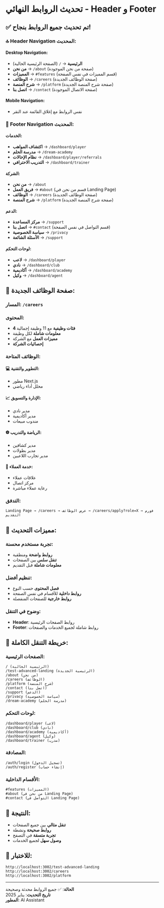 # تحديث الروابط النهائي - Header و Footer

## ✅ **تم تحديث جميع الروابط بنجاح!**

### 🔝 **Header Navigation المحديث:**

#### **Desktop Navigation:**
- **الرئيسية** → `/` (الصفحة الرئيسية الحالية)
- **من نحن** → `/about` (صفحة من نحن الموجودة)
- **المميزات** → `#features` (قسم المميزات في نفس الصفحة)
- **الوظائف** → `/careers` (صفحة الوظائف الجديدة)
- **شرح المنصة** → `/platform` (صفحة شرح المنصة الجديدة)
- **اتصل بنا** → `/contact` (صفحة الاتصال الموجودة)

#### **Mobile Navigation:**
- نفس الروابط مع إغلاق القائمة عند النقر

### 🔻 **Footer Navigation المحديث:**

#### **الخدمات:**
- **اكتشاف المواهب** → `/dashboard/player`
- **مدرسة الحلم** → `/dream-academy`
- **نظام الإحالات** → `/dashboard/player/referrals`
- **التدريب الاحترافي** → `/dashboard/trainer`

#### **الشركة:**
- **من نحن** → `/about`
- **فريق العمل** → `#about` (قسم من نحن في Landing Page)
- **الوظائف** → `/careers` (صفحة الوظائف الجديدة)
- **شرح المنصة** → `/platform` (صفحة شرح المنصة الجديدة)

#### **الدعم:**
- **مركز المساعدة** → `/support`
- **اتصل بنا** → `#contact` (قسم التواصل في نفس الصفحة)
- **سياسة الخصوصية** → `/privacy`
- **الأسئلة الشائعة** → `/support`

#### **لوحات التحكم:**
- **لاعب** → `/dashboard/player`
- **نادي** → `/dashboard/club`
- **أكاديمية** → `/dashboard/academy`
- **وكيل** → `/dashboard/agent`

## 💼 **صفحة الوظائف الجديدة:**

### **المسار:** `/careers`

### **المحتوى:**
- **4 فئات وظيفية** مع 11 وظيفة إجمالية
- **معلومات شاملة** لكل وظيفة
- **مميزات العمل** مع الشركة
- **إحصائيات الشركة**

### **الوظائف المتاحة:**

#### **💻 التطوير والتقنية:**
- مطور Next.js
- محلل أداء رياضي

#### **📈 الإدارة والتسويق:**
- مدير نادي
- مدير أكاديمية  
- مندوب مبيعات

#### **⚽ الرياضة والتدريب:**
- مدير كشافين
- مدير بطولات
- مدير تجارب اللاعبين

#### **🤝 خدمة العملاء:**
- علاقات عملاء
- مركز اتصال
- رعاية عملاء مباشرة

### **التدفق:**
```
Landing Page → /careers → عرض الوظائف → /careers/apply?role=X → فورم التقديم
```

## 🎯 **مميزات التحديث:**

### **تجربة مستخدم محسنة:**
- **روابط واضحة** ومنطقية
- **تنقل سلس** بين الصفحات
- **معلومات شاملة** قبل التقديم

### **تنظيم أفضل:**
- **فصل المحتوى** حسب النوع
- **روابط داخلية** للأقسام في نفس الصفحة
- **روابط خارجية** للصفحات المنفصلة

### **وضوح في التنقل:**
- **Header**: روابط الصفحات الرئيسية
- **Footer**: روابط شاملة لجميع الخدمات والصفحات

## 🔗 **خريطة التنقل الكاملة:**

### **الصفحات الرئيسية:**
```
/ (الرئيسية الحالية)
/test-advanced-landing (الرئيسية الجديدة)
/about (من نحن)
/careers (الوظائف)
/platform (شرح المنصة)
/contact (اتصل بنا)
/support (الدعم)
/privacy (سياسة الخصوصية)
/dream-academy (مدرسة الحلم)
```

### **لوحات التحكم:**
```
/dashboard/player (لاعب)
/dashboard/club (نادي)
/dashboard/academy (أكاديمية)
/dashboard/agent (وكيل)
/dashboard/trainer (مدرب)
```

### **المصادقة:**
```
/auth/login (تسجيل الدخول)
/auth/register (إنشاء حساب)
```

### **الأقسام الداخلية:**
```
#features (المميزات)
#about (من نحن في Landing Page)
#contact (التواصل في Landing Page)
```

## 🚀 **النتيجة:**
- **تنقل مثالي** بين جميع الصفحات
- **روابط صحيحة** ونشطة
- **تجربة متسقة** في التصفح
- **وصول سهل** لجميع الخدمات

## 🔗 **للاختبار:**
```
http://localhost:3002/test-advanced-landing
http://localhost:3002/careers
http://localhost:3002/platform
```

---

**الحالة**: ✅ جميع الروابط محدثة وصحيحة  
**تاريخ التحديث**: يناير 2025  
**المطور**: AI Assistant



